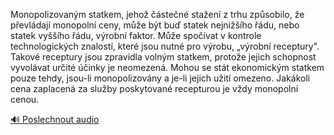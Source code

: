 
Monopolizovaným statkem, jehož částečné stažení z trhu způsobilo, že převládají monopolní ceny, může být buď statek nejnižšího řádu, nebo statek vyššího řádu, výrobní faktor. Může spočívat v kontrole technologických znalostí, které jsou nutné pro výrobu, „výrobní receptury". Takové receptury jsou zpravidla volným statkem, protože jejich schopnost vyvolávat určité účinky je neomezená. Mohou se stát ekonomickým statkem pouze tehdy, jsou-li monopolizovány a je-li jejich užití omezeno. Jakákoli cena zaplacená za služby poskytované recepturou je vždy monopolní cenou.

[🔊 Poslechnout audio](/data/7-paragraphs/audio/chapter_66/para_007-Monopolizovanm-statkem-jeho-sten-staen-z.mp3)
